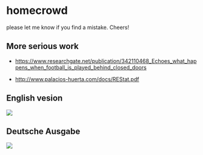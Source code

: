 # homecrowd

please let me know if you find a mistake. Cheers!

## More serious work

- https://www.researchgate.net/publication/342110468_Echoes_what_happens_when_football_is_played_behind_closed_doors

- http://www.palacios-huerta.com/docs/REStat.pdf

## English vesion

![](https://github.com/hhsievertsen/homecrowd/raw/master/homecrowdfigv20200615.png)


## Deutsche Ausgabe

![](https://github.com/hhsievertsen/homecrowd/raw/master/homecrowdfigv20200615DE.png)
